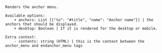     Renders the anchor menu.

    Available options:
        + anchors: List [{"to": "#title", "name": "Anchor name"}] | the anchors that should be displayed.
        + desktop: Boolean | If it is rendered for the desktop or mobile.

    Extra context:
        - contents: string (HTML) | this is the context between the anchor_menu and endanchor_menu tags
